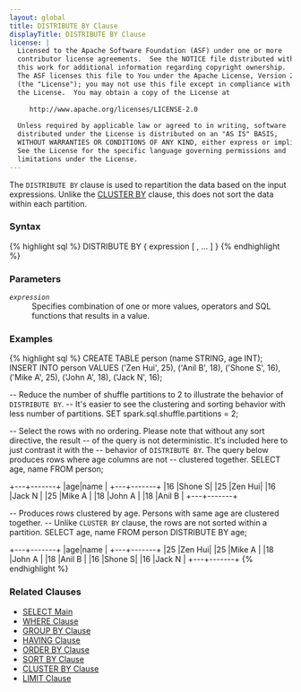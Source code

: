 ```yaml
---
layout: global
title: DISTRIBUTE BY Clause
displayTitle: DISTRIBUTE BY Clause
license: |
  Licensed to the Apache Software Foundation (ASF) under one or more
  contributor license agreements.  See the NOTICE file distributed with
  this work for additional information regarding copyright ownership.
  The ASF licenses this file to You under the Apache License, Version 2.0
  (the "License"); you may not use this file except in compliance with
  the License.  You may obtain a copy of the License at
 
     http://www.apache.org/licenses/LICENSE-2.0
 
  Unless required by applicable law or agreed to in writing, software
  distributed under the License is distributed on an "AS IS" BASIS,
  WITHOUT WARRANTIES OR CONDITIONS OF ANY KIND, either express or implied.
  See the License for the specific language governing permissions and
  limitations under the License.
---
```

The <code>DISTRIBUTE BY</code> clause is used to repartition the data based
on the input expressions. Unlike the [CLUSTER BY](sql-ref-syntax-qry-select-clusterby.html)
clause, this does not sort the data within each partition. 

### Syntax
{% highlight sql %}
DISTRIBUTE BY { expression [ , ... ] }
{% endhighlight %}

### Parameters
<dl>
  <dt><code><em>expression</em></code></dt>
  <dd>
    Specifies combination of one or more values, operators and SQL functions that results in a value.
  </dd>
</dl>

### Examples
{% highlight sql %}
CREATE TABLE person (name STRING, age INT);
INSERT INTO person VALUES
    ('Zen Hui', 25), 
    ('Anil B', 18), 
    ('Shone S', 16), 
    ('Mike A', 25),
    ('John A', 18), 
    ('Jack N', 16);

-- Reduce the number of shuffle partitions to 2 to illustrate the behavior of `DISTRIBUTE BY`.
-- It's easier to see the clustering and sorting behavior with less number of partitions.
SET spark.sql.shuffle.partitions = 2;
                        
-- Select the rows with no ordering. Please note that without any sort directive, the result
-- of the query is not deterministic. It's included here to just contrast it with the 
-- behavior of `DISTRIBUTE BY`. The query below produces rows where age columns are not
-- clustered together.
SELECT age, name FROM person;

  +---+-------+
  |age|name   |
  +---+-------+
  |16 |Shone S|
  |25 |Zen Hui|
  |16 |Jack N |
  |25 |Mike A |
  |18 |John A |
  |18 |Anil B |
  +---+-------+

-- Produces rows clustered by age. Persons with same age are clustered together.
-- Unlike `CLUSTER BY` clause, the rows are not sorted within a partition.
SELECT age, name FROM person DISTRIBUTE BY age;

  +---+-------+
  |age|name   |
  +---+-------+
  |25 |Zen Hui|
  |25 |Mike A |
  |18 |John A |
  |18 |Anil B |
  |16 |Shone S|
  |16 |Jack N |
  +---+-------+
{% endhighlight %}

### Related Clauses
- [SELECT Main](sql-ref-syntax-qry-select.html)
- [WHERE Clause](sql-ref-syntax-qry-select-where.html)
- [GROUP BY Clause](sql-ref-syntax-qry-select-groupby.html)
- [HAVING Clause](sql-ref-syntax-qry-select-having.html)
- [ORDER BY Clause](sql-ref-syntax-qry-select-orderby.html)
- [SORT BY Clause](sql-ref-syntax-qry-select-sortby.html)
- [CLUSTER BY Clause](sql-ref-syntax-qry-select-clusterby.html)
- [LIMIT Clause](sql-ref-syntax-qry-select-limit.html)
